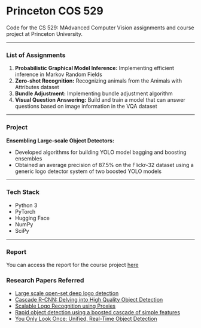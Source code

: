 # Princeton COS 529 
Code for the CS 529: MAdvanced Computer Vision assignments and course project at Princeton University. 

-----------------------------------------
### List of Assignments
1. **Probabilistic Graphical Model Inference:** Implementing efficient inference in Markov Random Fields
2. **Zero-shot Recognition:** Recognizing animals from the Animals with Attributes dataset
3. **Bundle Adjustment:** Implementing bundle adjustment algorithm
4. **Visual Question Answering:** Build and train a model that can answer questions based on image information in the VQA dataset

----------------------------------------

### Project

**Ensembling Large-scale Object Detectors:** 
* Developed algorithms for building YOLO model bagging and boosting ensembles
* Obtained an average precision of 87.5% on the Flickr-32 dataset using a generic logo detector system of two boosted 
YOLO models 

***

### Tech Stack

* Python 3
* PyTorch
* Hugging Face
* NumPy
* SciPy

***

### Report

You can access the report for the course project [here](https://github.com/kunjmehta/princeton-cos529-assignments/blob/main/Project/COS_529_Final_Report_km6838.pdf)

### Research Papers Referred

* [Large scale open-set deep logo detection](https://arxiv.org/abs/1911.07440)
* [Cascade R-CNN: Delving into High Quality Object Detection](https://arxiv.org/abs/1712.00726)
* [Scalable Logo Recognition using Proxies](https://arxiv.org/abs/1811.08009)
* [Rapid object detection using a boosted cascade of simple features](https://ieeexplore.ieee.org/document/990517)
* [You Only Look Once: Unified, Real-Time Object Detection](https://arxiv.org/abs/1506.02640)
  
